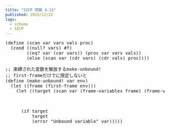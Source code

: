 ```yaml
---
title: "SICP 問題 4.13"
published: 2015/12/22
tags:
  - scheme
  - SICP
---
```



<pre class="code lang-scheme" data-lang="scheme" data-unlink><span class="synSpecial">(</span><span class="synStatement">define</span> <span class="synSpecial">(</span>scan var vars vals proc<span class="synSpecial">)</span>
  <span class="synSpecial">(</span><span class="synStatement">cond</span> <span class="synSpecial">((</span><span class="synIdentifier">null?</span> vars<span class="synSpecial">)</span> <span class="synConstant">#f</span><span class="synSpecial">)</span>
        <span class="synSpecial">((</span><span class="synIdentifier">eq?</span> var <span class="synSpecial">(</span><span class="synIdentifier">car</span> vars<span class="synSpecial">))</span> <span class="synSpecial">(</span>proc var vars vals<span class="synSpecial">))</span>
        <span class="synSpecial">(</span><span class="synStatement">else</span> <span class="synSpecial">(</span>scan var <span class="synSpecial">(</span><span class="synIdentifier">cdr</span> vars<span class="synSpecial">)</span> <span class="synSpecial">(</span><span class="synIdentifier">cdr</span> vals<span class="synSpecial">)</span> proc<span class="synSpecial">))))</span>

<span class="synComment">;; 束縛された変数を解放するmake-unbound!</span>
<span class="synComment">;; first-frameだけでに限定しないと</span>
<span class="synSpecial">(</span><span class="synStatement">define</span> <span class="synSpecial">(</span>make-unbound! var env<span class="synSpecial">)</span>
  <span class="synSpecial">(</span><span class="synStatement">let</span> <span class="synSpecial">((</span>frame <span class="synSpecial">(</span>first-frame env<span class="synSpecial">)))</span>
    <span class="synSpecial">(</span><span class="synStatement">let</span> <span class="synSpecial">((</span>target <span class="synSpecial">(</span>scan var <span class="synSpecial">(</span>frame-variables frame<span class="synSpecial">)</span> <span class="synSpecial">(</span>frame-values frame<span class="synSpecial">)</span> <span class="synSpecial">(</span><span class="synStatement">lambda</span> <span class="synSpecial">(</span>var vars vals<span class="synSpecial">)</span>
                                                             <span class="synSpecial">(</span><span class="synStatement">set!</span> vars <span class="synSpecial">(</span><span class="synIdentifier">cdr</span> vars<span class="synSpecial">))</span>
                                                             <span class="synSpecial">(</span><span class="synStatement">set!</span> vals <span class="synSpecial">(</span><span class="synIdentifier">cdr</span> vals<span class="synSpecial">))</span>
                                                             <span class="synSpecial">'</span>ok<span class="synSpecial">))))</span>
      <span class="synSpecial">(</span><span class="synStatement">if</span> target
          target
          <span class="synSpecial">(</span>error <span class="synConstant">&quot;Unbound variable&quot;</span> var<span class="synSpecial">)))))</span>
</pre>


